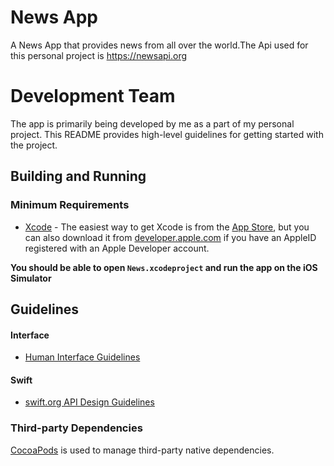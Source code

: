 
# News App

A News App that provides news from all over the world.The Api used for this personal project is https://newsapi.org


#  Development Team

The app is primarily being developed by me as a part of my personal project. This README provides high-level guidelines for getting started with the project.

## Building and Running
### Minimum Requirements
- [Xcode](https://itunes.apple.com/us/app/xcode/id497799835) - The easiest way to get Xcode is from the [App Store](https://itunes.apple.com/us/app/xcode/id497799835?mt=12), but you can also download it from [developer.apple.com](https://developer.apple.com/) if you have an AppleID registered with an Apple Developer account.

**You should be able to open `News.xcodeproject` and run the app on the iOS Simulator**
## Guidelines
#### Interface
- [Human Interface Guidelines](https://developer.apple.com/design/human-interface-guidelines/)
 #### Swift

-   [swift.org API Design Guidelines](https://swift.org/documentation/api-design-guidelines/)

### Third-party Dependencies

  [CocoaPods](https://github.com/CocoaPods/CocoaPods) is used to manage third-party native dependencies.
